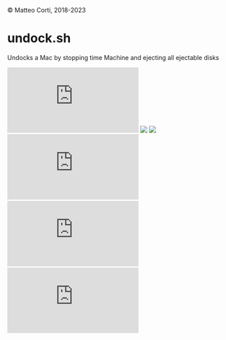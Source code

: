 
 &copy; Matteo Corti, 2018-2023

# undock.sh

Undocks a Mac by stopping time Machine and ejecting all ejectable disks

![](https://img.shields.io/github/v/release/matteocorti/undock.sh)&nbsp;![](https://img.shields.io/github/downloads/matteocorti/undock.sh/latest/total)&nbsp;![](https://img.shields.io/github/downloads/matteocorti/undock.sh/total)&nbsp;![](https://img.shields.io/github/license/matteocorti/undock.sh)&nbsp;![](https://img.shields.io/github/stars/matteocorti/undock.sh)&nbsp;![](https://img.shields.io/github/forks/matteocorti/undock.sh)
